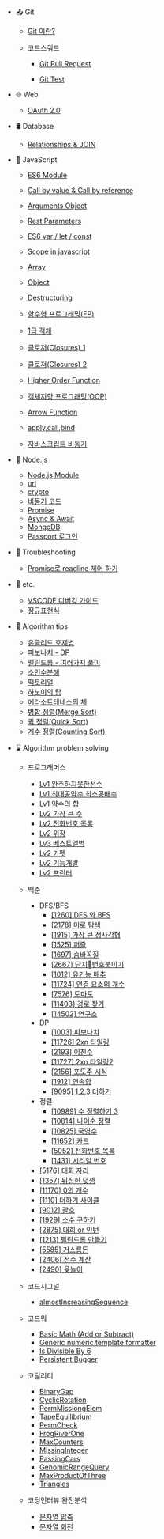 - :outbox_tray: Git

  - [Git 이란?](./docs/git/2019-04-04-AboutGit.md)
  
  - 코드스쿼드
    - [Git Pull Request](./docs/git/2019-04-04-CodeSquad_GitPR_Guide.md "Git PR")

    - [Git Test](./docs/git/2019-05-24-GitTest.md "Git Test")

- :globe_with_meridians: Web

    - [OAuth 2.0](./docs/web/2019-08-10-WEB-OAuthLogin.md)

- 🛢 Database

    - [Relationships & JOIN](./docs/database/2019-08-09-DB-JOIN.md)

- :lemon: JavaScript

  - [ES6 Module](./docs/javascript/2019-04-05-ES6Module.md)
  - [Call by value & Call by reference](./docs/javascript/2019-04-08-CallByValue&CallByReference.md)
  - [Arguments Object](./docs/javascript/2019-04-08-FunctionArguments.md)
  - [Rest Parameters](./docs/javascript/2019-04-08-RestParameters.md)
  - [ES6 var / let / const](./docs/javascript/2019-04-10-ES6-var-let-const.md)
  - [Scope in javascript](./docs/javascript/2019-04-10-JavascriptScope.md)
  - [Array](./docs/javascript/2019-04-12-Array.md)
  - [Object](./docs/javascript/2019-04-12-Object.md)
  - [Destructuring](./docs/javascript/2019-04-11-Destructuring.md)

  - [함수형 프로그래밍(FP)](./docs/javascript/2019-04-15-FunctionalProgramming.md)
  - [1급 객체](./docs/javascript/2019-04-16-FirstClassObject&Function.md)
  - [클로저(Closures) 1](./docs/javascript/2019-04-17-Closure.md)
  - [클로저(Closures) 2](./docs/javascript/2019-07-01-Udemy_JS_Closures.md)
  - [Higher Order Function](./docs/javascript/2019-04-28-HigherOrderFunction.md)
  - [객체지향 프로그래밍(OOP)](./docs/javascript/2019-04-28-JS_OOP.md)
  - [Arrow Function](./docs/javascript/2019-05-17-ArrowFunction.md)
  - [apply,call,bind](./docs/javascript/2019-05-18-apply_call_bind.md)
  - [자바스크립트 비동기](./docs/javascript/2019-05-25-Asyncronous.md)

- :green_apple: Node.js
  
  - [Node.js Module](./docs/nodejs/2019-04-05-nodejs-NodejsModule.md)
  - [url](./docs/nodejs/2019-05-22-nodejs-url.md)
  - [crypto](./docs/nodejs/2019-05-23-nodejs-crypto.md)
  - [비동기 코드](./docs/nodejs/2019-06-03-nodejs-AsynchronousCode.md)
  - [Promise](./docs/nodejs/2019-06-05-nodejs-Promise.md)
  - [Async & Await](./docs/nodejs/2019-06-07-nodejs-Async-Await.md)
  - [MongoDB](./docs/nodejs/2019-07-08-nodejs-MongoDB.md)
  - [Passport 로그인](./docs/nodejs/2019-08-09-nodejs-passport.md)

- :paw_prints: Troubleshooting

  - [Promise로 readline 제어 하기](./docs/trouble_shooting/2019-06-01-TS-promise_readline.md)

- :thought_balloon: etc.

  - [VSCODE 디버깅 가이드](./docs/etc/2019-04-05-VSCode_Debugging_Guide.md)
  - [정규표현식](./docs/etc/2019-04-27-RexExp.md)

- :eyes: Algorithm tips
  
    - [유클리드 호제법](./docs/algorithm_tips/2019-01-30-AT-Euclidean%20algorithm.md)
    - [피보나치 - DP](./docs/algorithm_tips/2019-03-22-AT-fibonacci-by-DP.md)
    - [펠린드롬 - 여러가지 풀이](./docs/algorithm_tips/2019-05-03-AT-palindrome_summary.md)
    - [소인수분해](./docs/algorithm_tips/2019-05-08-AT-fractional_decomposition.md)
    - [팩토리얼](./docs/algorithm_tips/2019-05-26-AT-factorial.md)
    - [하노이의 탑](./docs/algorithm_tips/2019-06-01-AT-hanoi.md)
    - [에라소트테네스의 체](./docs/algorithm_tips/2019-06-06-AT-seive_of_eratosthenes.md)
    - [병합 정렬(Merge Sort)](./docs/algorithm_tips/2019-08-27-AT-merge_sort.md)
    - [퀵 정렬(Quick Sort)](./docs/algorithm_tips/2019-08-27-AT-quick_sort.md)
    - [계수 정렬(Counting Sort)](./docs/algorithm_tips/2019-08-28-AT-counting_sort.md)
  
- :hourglass: Algorithm problem solving

    - 프로그래머스
        - [Lv1 완주하지못한선수](./docs/algorithm_problem_solving/2019-01-24-AT-list_comparison.md)
        - [Lv1 최대공약수 최소공배수](./docs/algorithm_problem_solving/2019-01-30-AT-gcdlcm.md)
        - [Lv1 약수의 합](./docs/algorithm_problem_solving/2019-02-14-AT-sum_divisor.md)
        - [Lv2 가장 큰 수](./docs/algorithm_problem_solving/2019-05-20-AT-the_biggest_number.md)
        - [Lv2 전화번호 목록](./docs/algorithm_problem_solving/2019-05-31-AT-phone_book.md)
        - [Lv2 위장](./docs/algorithm_problem_solving/2019-10-30-AT-spy.md)
        - [Lv3 베스트앨범](./docs/algorithm_problem_solving/2019-10-31-AT-best_album.md)
        - [Lv2 카펫](./docs/algorithm_problem_solving/2019-11-01-AT-capet.md)
        - [Lv2 기능개발](./docs/algorithm_problem_solving/2019-11-03-AT-feature_deploy.md)
        - [Lv2 프린터](./docs/algorithm_problem_solving/2019-11-04-AT-printer.md)
    - 백준
        - DFS/BFS
          - [[1260] DFS 와 BFS](./docs/algorithm_problem_solving/2019-06-20-AT-DFS_BFS.md)
          - [[2178] 미로 탐색](./docs/algorithm_problem_solving/2019-06-21-AT-maze.md)
          - [[1915] 가장 큰 정사각형](./docs/algorithm_problem_solving/2019-06-23-AT-theBiggestSquare.md)
          - [[1525] 퍼즐](./docs/algorithm_problem_solving/2019-06-25-AT-puzzle.md)
          - [[1697] 숨바꼭질](./docs/algorithm_problem_solving/2019-06-28-AT-hide-and-seek.md)
          - [[2667] 단지번호붙이기](./docs/algorithm_problem_solving/2019-06-29-AT-apartment.md)
          - [[1012] 유기농 배추](./docs/algorithm_problem_solving/2019-06-30-AT-cabbage-farm.md)
          - [[11724] 연결 요소의 개수](./docs/algorithm_problem_solving/2019-07-01-AT-connected-components.md)
          - [[7576] 토마토](./docs/algorithm_problem_solving/2019-10-24-AT-tomoto.md)
          - [[11403] 경로 찾기](./docs/algorithm_problem_solving/2019-10-24-AT-Floyd-Warshall.md)
          - [[14502] 연구소](./docs/algorithm_problem_solving/2019-10-25-AT-virus.md)
        - DP
          - [[1003] 피보나치](./docs/algorithm_problem_solving/2019-10-05-AT-fibonacci.md)
          - [[11726] 2xn 타일링](./docs/algorithm_problem_solving/2019-10-09-AT-tiling.md)
          - [[2193] 이친수](./docs/algorithm_problem_solving/2019-10-10-AT-dinary.md)
          - [[11727] 2xn 타일링2](./docs/algorithm_problem_solving/2019-10-11-AT-tiling2.md)
          - [[2156] 포도주 시식](./docs/algorithm_problem_solving/2019-10-14-AT-wine.md)
          - [[1912] 연속합](./docs/algorithm_problem_solving/2019-10-15-AT-countinuous-sum.md)
          - [[9095] 1,2,3 더하기](./docs/algorithm_problem_solving/2019-06-01-AT-plus_one_two_three.md)
        - 정렬
          - [[10989] 수 정렬하기 3](./docs/algorithm_problem_solving/2019-06-14-AT-countingSort.md)
          - [[10814] 나이순 정렬](./docs/algorithm_problem_solving/2019-07-18-AT-sortByAge.md)
          - [[10825] 국영수](./docs/algorithm_problem_solving/2019-07-20-AT-sortByScoreAndName.md)
          - [[11652] 카드](./docs/algorithm_problem_solving/2019-07-21-AT-sortCard.md)
          - [[5052] 전화번호 목록](./docs/algorithm_problem_solving/2019-07-23-AT-sort-phone-number.md)
          - [[1431] 시리얼 번호](./docs/algorithm_problem_solving/2019-07-31-AT-serialNumber.md)
        - [[5176] 대회 자리](./docs/algorithm_problem_solving/2019-05-19-AT-set_seat.md)
        - [[1357] 뒤집힌 덧셈](./docs/algorithm_problem_solving/2019-05-24-AT-sum_reversedNum.md)
        - [[11170] 0의 개수](./docs/algorithm_problem_solving/2019-05-26-AT-count_zero.md)
        - [[1110] 더하기 사이클](./docs/algorithm_problem_solving/2019-05-28-AT-plus_cycle.md)
        - [[9012] 괄호](./docs/algorithm_problem_solving/2019-06-04-AT-vps.md)
        - [[1929] 소수 구하기](./docs/algorithm_problem_solving/2019-06-06-AT-primeNum_seive.md)
        - [[2875] 대회 or 인턴](./docs/algorithm_problem_solving/2019-07-24-AT-devide-team.md)
        - [[1213] 팰린드롬 만들기](./docs/algorithm_problem_solving/2019-07-26-AT-make-palindrome.md)
        - [[5585] 거스름돈](./docs/algorithm_problem_solving/2019-07-26-AT-change.md)
        - [[2406] 점수 계산](./docs/algorithm_problem_solving/2019-10-02-AT-calculateScore.md)
        - [[2490] 윷놀이](./docs/algorithm_problem_solving/2019-10-02-AT-playYut.md)

    - 코드시그널
        - [almostIncreasingSequence](./docs/algorithm_problem_solving/2019-08-02-AT-almostIncreasingSequence.md)

    - 코드워
        - [Basic Math (Add or Subtract)](./docs/algorithm_problem_solving/2019-10-11-AT-add_subtract.md)
        - [Generic numeric template formatter](./docs/algorithm_problem_solving/2019-10-27-AT-numeric_formatter.md)
        - [Is Divisible By 6](./docs/algorithm_problem_solving/2019-10-29-AT-is_divisible_by_6.md)
        - [Persistent Bugger](./docs/algorithm_problem_solving/2019-11-03-AT-persistence.md)

    - 코딜리티
        - [BinaryGap](./docs/algorithm_problem_solving/2019-08-02-AT-BinaryGap.md)
        - [CyclicRotation](./docs/algorithm_problem_solving/2019-08-05-AT-CyclicRotation.md)
        - [PermMissiongElem](./docs/algorithm_problem_solving/2019-08-06-AT-PermMissingElem.md)
        - [TapeEquilibrium](./docs/algorithm_problem_solving/2019-08-06-AT-TapeEquilibrium.md)
        - [PermCheck](./docs/algorithm_problem_solving/2019-08-07-AT-PermCheck.md)
        - [FrogRiverOne](./docs/algorithm_problem_solving/2019-08-07-AT-FrogRiverOne.md)
        - [MaxCounters](./docs/algorithm_problem_solving/2019-08-08-AT-MaxCounters.md)
        - [MissingInteger](./docs/algorithm_problem_solving/2019-08-10-AT-MissingInteger.md)
        - [PassingCars](./docs/algorithm_problem_solving/2019-08-11-AT-PassingCars.md)
        - [GenomicRangeQuery](./docs/algorithm_problem_solving/2019-08-13-AT-GenomicRangeQuery.md)
        - [MaxProductOfThree](./docs/algorithm_problem_solving/2019-08-16-AT-MaxProductOfThree.md)
        - [Triangles](./docs/algorithm_problem_solving/2019-08-28-AT-Triangle.md)
        
    - 코딩인터뷰 완전분석
        - [문자열 압축](docs/algorithm_problem_solving/2019-02-05-AT-str_compression.md)
        - [문자열 회전](docs/algorithm_problem_solving/2019-02-04-AT-rotate_string.md)
